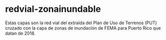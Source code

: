 # redvial-zonainundable
Estas capas son la red vial del extraída del Plan de Uso de Terrenos (PUT) cruzado con la capa de zonas de inundación de FEMA para Puerto Rico que datan de 2018.
